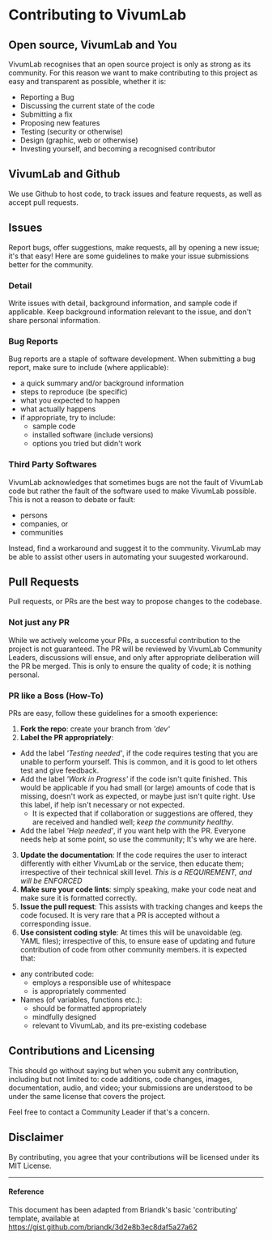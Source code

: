 # Contributing to VivumLab

## Open source, VivumLab and You
VivumLab recognises that an open source project is only as strong as its community. For this reason we want to make contributing to this project as easy and transparent as possible, whether it is:

* Reporting a Bug
* Discussing the current state of the code
* Submitting a fix
* Proposing new features
* Testing (security or otherwise)
* Design (graphic, web or otherwise)
* Investing yourself, and becoming a recognised contributor

## VivumLab and Github
We use Github to host code, to track issues and feature requests, as well as accept pull requests.

## Issues
Report bugs, offer suggestions, make requests, all by opening a new issue; it's that easy!
Here are some guidelines to make your issue submissions better for the community.

### Detail
Write issues with detail, background information, and sample code if applicable.
Keep background information relevant to the issue, and don't share personal information.

### Bug Reports
Bug reports are a staple of software development. When submitting a bug report, make sure to include (where applicable):
* a quick summary and/or background information
* steps to reproduce (be specific)
* what you expected to happen
* what actually happens
* if appropriate, try to include:
  * sample code
  * installed software (include versions)
  * options you tried but didn't work

### Third Party Softwares
VivumLab acknowledges that sometimes bugs are not the fault of VivumLab code but rather the fault of the software used to make VivumLab possible. This is not a reason to debate or fault:
* persons
* companies, or
* communities

Instead, find a workaround and suggest it to the community. VivumLab may be able to assist other users in automating your suugested workaround.

## Pull Requests
Pull requests, or PRs are the best way to propose changes to the codebase.

### Not just any PR
While we actively welcome your PRs, a successful contribution to the project is not guaranteed. The PR will be reviewed by VivumLab Community Leaders, discussions will ensue, and only after appropriate deliberation will the PR be merged. This is only to ensure the quality of code; it is nothing personal.

### PR like a Boss (How-To)
PRs are easy, follow these guidelines for a smooth experience:
1. **Fork the repo**: create your branch from *'dev'*
2. **Label the PR appropriately**:
  * Add the label *'Testing needed'*, if the code requires testing that you are unable to perform yourself. This is common, and it is good to let others test and give feedback.
  * Add the label *'Work in Progress'* if the code isn't quite finished. This would be applicable if you had small (or large) amounts of code that is missing, doesn't work as expected, or maybe just isn't quite right. Use this label, if help isn't necessary or not expected.
    * It is expected that if collaboration or suggestions are offered, they are received and handled well; *keep the community healthy*.
  * Add the label *'Help needed'*, if you want help with the PR. Everyone needs help at some point, so use the community; It's why we are here.
3. **Update the documentation**: If the code requires the user to interact differently with either VivumLab or the service, then educate them; irrespective of their technical skill level. *This is a REQUIREMENT, and will be ENFORCED*
4. **Make sure your code lints**: simply speaking, make your code neat and make sure it is formatted correctly.
5. **Issue the pull request**: This assists with tracking changes and keeps the code focused. It is very rare that a PR is accepted without a corresponding issue.
6. **Use consistent coding style**: At times this will be unavoidable (eg. YAML files); irrespective of this, to ensure ease of updating and future contribution of code from other community members. it is expected that:
* any contributed code:
  * employs a responsible use of whitespace
  * is appropriately commented
* Names (of variables, functions etc.):
  * should be formatted appropriately
  * mindfully designed
  * relevant to VivumLab, and its pre-existing codebase

## Contributions and Licensing
This should go without saying but when you submit any contribution, including but not limited to: code additions, code changes, images, documentation, audio, and video; your submissions are understood to be under the same license that covers the project.

Feel free to contact a Community Leader if that's a concern.

## Disclaimer
By contributing, you agree that your contributions will be licensed under its MIT License.

***

#### Reference
This document has been adapted from
Briandk's basic 'contributing' template, available at https://gist.github.com/briandk/3d2e8b3ec8daf5a27a62
